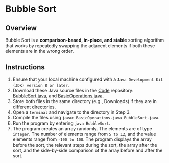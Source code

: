 # Bubble Sort

## Overview
Bubble Sort is a **comparison-based, in-place, and stable** sorting algorithm that works by repeatedly swapping the adjacent elements if both these elements are in the wrong order.

## Instructions
1. Ensure that your local machine configured with a `Java Development Kit (JDK) version 8 or later`.
2. Download these Java source files in the [Code](https://github.com/shumarb/code/tree/main) repository: [BubbleSort.java](https://github.com/shumarb/code/tree/main/code/sort/BubbleSort.java), and [BasicOperations.java](https://github.com/shumarb/code/tree/main/code/BasicOperations.java).
3. Store both files in the same directory (e.g., Downloads) if they are in different directories.
4. Open a `terminal` and navigate to the directory in Step 3.
5. Compile the files using `javac BasicOperations.java BubbleSort.java`.
6. Run the program by entering `java BubbleSort`.
7. The program creates an array randomly. The elements are of type `integer`. The number of elements range from `5 to 12`, and the value elements range from `-100 to 100`. The program displays the array before the sort, the relevant steps during the sort, the array after the sort, and the side-by-side comparison of the array before and after the sort.
